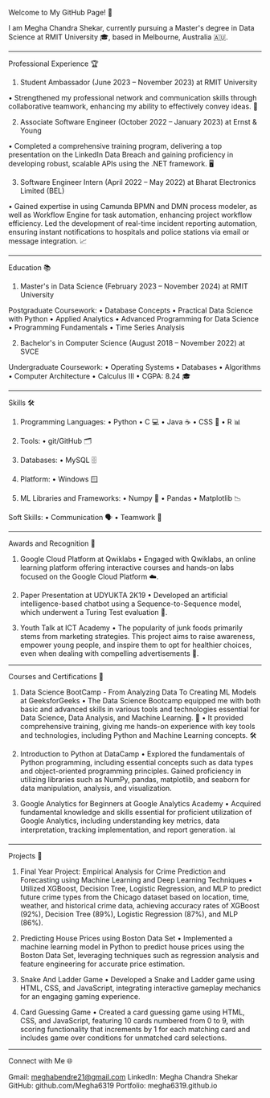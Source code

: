 Welcome to My GitHub Page! 👋

I am Megha Chandra Shekar, currently pursuing a Master's degree in Data Science at RMIT University 🎓, based in Melbourne, Australia 🇦🇺.
_________________________________________________________________________________________________________________________________________________________________________________

Professional Experience 🏆

1. Student Ambassador (June 2023 – November 2023) at RMIT University
   
• Strengthened my professional network and communication skills through collaborative teamwork, enhancing my ability to effectively convey ideas. 🤝

2. Associate Software Engineer (October 2022 – January 2023) at Ernst & Young
   
• Completed a comprehensive training program, delivering a top presentation on the LinkedIn Data Breach and gaining proficiency in developing robust, scalable APIs using the .NET framework. 🖥️

3. Software Engineer Intern (April 2022 – May 2022) at Bharat Electronics Limited (BEL)
   
• Gained expertise in using Camunda BPMN and DMN process modeler, as well as Workflow Engine for task automation, enhancing project workflow efficiency. Led the development of real-time incident reporting automation, ensuring instant notifications to hospitals and police stations via email or message integration. 📈
_________________________________________________________________________________________________________________________________________________________________________________

Education 📚

1. Master's in Data Science (February 2023 – November 2024) at RMIT University
   
Postgraduate Coursework:
• Database Concepts
• Practical Data Science with Python
• Applied Analytics
• Advanced Programming for Data Science
• Programming Fundamentals
• Time Series Analysis

2. Bachelor's in Computer Science (August 2018 – November 2022) at SVCE
   
Undergraduate Coursework:
• Operating Systems
• Databases
• Algorithms
• Computer Architecture
• Calculus III
• CGPA: 8.24 🎓
_________________________________________________________________________________________________________________________________________________________________________________

Skills 🛠️

1. Programming Languages:
• Python 
• C 💻
• Java ☕
• CSS 🎨
• R 📊

2. Tools:
• git/GitHub 🗂️

3. Databases:
• MySQL 🗄️

4. Platform:
• Windows 🪟

5. ML Libraries and Frameworks:
• Numpy 🔢
• Pandas 
• Matplotlib 📉

Soft Skills:
• Communication 🗣️
• Teamwork 🤝

_________________________________________________________________________________________________________________________________________________________________________________

Awards and Recognition 🏅

1. Google Cloud Platform at Qwiklabs
• Engaged with Qwiklabs, an online learning platform offering interactive courses and hands-on labs focused on the Google Cloud Platform ☁️.

2. Paper Presentation at UDYUKTA 2K19
• Developed an artificial intelligence-based chatbot using a Sequence-to-Sequence model, which underwent a Turing Test evaluation 🤖.

3. Youth Talk at ICT Academy
• The popularity of junk foods primarily stems from marketing strategies. This project aims to raise awareness, empower young people, and inspire them to opt for healthier choices, even when dealing with compelling advertisements 🌱.
________________________________________________________________________________________________________________________________________________________________________________

Courses and Certifications 📜

1. Data Science BootCamp - From Analyzing Data To Creating ML Models at GeeksforGeeks
• The Data Science Bootcamp equipped me with both basic and advanced skills in various tools and technologies essential for Data Science, Data Analysis, and Machine Learning. 🧠
• It provided comprehensive training, giving me hands-on experience with key tools and technologies, including Python and Machine Learning concepts. 🛠️

2. Introduction to Python at DataCamp
• Explored the fundamentals of Python programming, including essential concepts such as data types and object-oriented programming principles. Gained proficiency in utilizing libraries such as NumPy, pandas, matplotlib, and seaborn for data manipulation, analysis, and visualization. 

3. Google Analytics for Beginners at Google Analytics Academy
• Acquired fundamental knowledge and skills essential for proficient utilization of Google Analytics, including understanding key metrics, data interpretation, tracking implementation, and report generation. 📊

_________________________________________________________________________________________________________________________________________________________________________________

Projects 🚀

1. Final Year Project: Empirical Analysis for Crime Prediction and Forecasting using Machine Learning and Deep Learning Techniques
• Utilized XGBoost, Decision Tree, Logistic Regression, and MLP to predict future crime types from the Chicago dataset based on location, time, weather, and historical crime data, achieving accuracy rates of XGBoost (92%), Decision Tree (89%), Logistic Regression (87%), and MLP (86%).

2. Predicting House Prices using Boston Data Set
• Implemented a machine learning model in Python to predict house prices using the Boston Data Set, leveraging techniques such as regression analysis and feature engineering for accurate price estimation.

3. Snake And Ladder Game
• Developed a Snake and Ladder game using HTML, CSS, and JavaScript, integrating interactive gameplay mechanics for an engaging gaming experience.

4. Card Guessing Game
• Created a card guessing game using HTML, CSS, and JavaScript, featuring 10 cards numbered from 0 to 9, with scoring functionality that increments by 1 for each matching card and includes game over conditions for unmatched card selections.
_________________________________________________________________________________________________________________________________________________________________________________

Connect with Me 🌐

Gmail: meghabendre21@gmail.com
LinkedIn: Megha Chandra Shekar
GitHub: github.com/Megha6319
Portfolio: megha6319.github.io




